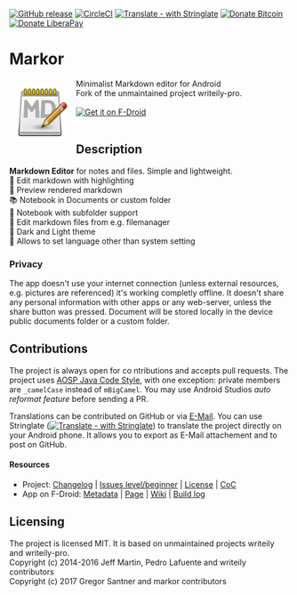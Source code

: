 [![GitHub release](https://img.shields.io/github/tag/gsantner/markor.svg)](https://github.com/gsantner/markor/releases)
[![CircleCI](https://circleci.com/gh/gsantner/markor.svg?style=shield)](https://circleci.com/gh/gsantner/markor)
[![Translate - with Stringlate](https://img.shields.io/badge/stringlate-translate-green.svg)](https://lonamiwebs.github.io/stringlate/translate?git=https%3A%2F%2Fgithub.com%2Fgsantner%2Fmarkor.git&name=markor&web=https%3A%2F%2Fgithub.com%2Fgsantner%2Fmarkor)
[![Donate Bitcoin](https://img.shields.io/badge/donate-bitcoin-orange.svg)](https://gsantner.github.io/#donate)
[![Donate LiberaPay](https://img.shields.io/badge/donate-liberapay-orange.svg)](https://liberapay.com/gsantner/donate)


# Markor
<img src="/app/src/main/ic_launcher-web.png" align="left" width="100" hspace="10" vspace="10">
Minimalist Markdown editor for Android<br/>Fork of the unmaintained project writeily-pro.<br/><br/>

<div style="display:flex;" >
<a href="https://f-droid.org/repository/browse/?fdid=net.gsantner.markor">
    <img src="https://f-droid.org/badge/get-it-on.png" alt="Get it on F-Droid" height="80">
</a>
<!--
<a href="https://play.google.com/store/apps/details?id=net.gsantner.markor">
    <img alt="Get it on Google Play" height="80" src="https://play.google.com/intl/en_us/badges/images/generic/en_badge_web_generic.png" />
</a> -->
</div></br>


## Description
<b>Markdown Editor</b> for notes and files. Simple and lightweight.
<br/>📝 Edit markdown with highlighting
<br/>👀 Preview rendered markdown
<br/>📚 Notebook in Documents or custom folder
<br/>📖 Notebook with subfolder support
<br/>📄 Edit markdown files from e.g. filemanager
<br/>🔲 Dark and Light theme
<br/>📜 Allows to set language other than system setting
<br/>


### Privacy<a name="privacy"></a>
The app doesn't use your internet connection (unless external resources, e.g. pictures are referenced) it's working completly offline. 
It doesn't share any personal information with other apps or any web-server, unless the share button was pressed.
Document will be stored locally in the device public documents folder or a custom folder.

## Contributions
The project is always open for co ntributions and accepts pull requests.
The project uses [AOSP Java Code Style](https://source.android.com/source/code-style#follow-field-naming-conventions), with one exception: private members are `_camelCase` instead of `mBigCamel`. You may use Android Studios _auto reformat feature_ before sending a PR.

Translations can be contributed on GitHub or via [E-Mail](https://gsantner.github.io/#contact). You can use Stringlate ([![Translate - with Stringlate](https://img.shields.io/badge/stringlate-translate-green.svg)](https://lonamiwebs.github.io/stringlate/translate?git=https%3A%2F%2Fgithub.com%2Fgsantner%2Fmarkor.git&name=markor&web=https%3A%2F%2Fgithub.com%2Fgsantner%2Fmarkor)) to translate the project directly on your Android phone. It allows you to export as E-Mail attachement and to post on GitHub.


#### Resources
* Project: [Changelog](/CHANGELOG.md) | [Issues level/beginner](https://github.com/gsantner/markor/issues?q=is%3Aissue+is%3Aopen+label%3Alevel%2Fbeginner) | [License](/LICENSE.txt) | [CoC](/CODE_OF_CONDUCT.md)
* App on F-Droid: [Metadata](https://gitlab.com/fdroid/fdroiddata/blob/master/metadata/net.gsantner.markor.txt) | [Page](https://f-droid.org/packages/net.gsantner.markor/) | [Wiki](https://f-droid.org/wiki/page/net.gsantner.markor) | [Build log](https://f-droid.org/wiki/page/net.gsantner.markor/lastbuild)
 
## Licensing
The project is licensed MIT. It is based on unmaintained projects writeily and writeily-pro.  
Copyright (c) 2014-2016 Jeff Martin, Pedro Lafuente and writeily contributors  
Copyright (c) 2017 Gregor Santner and markor contributors  

<!--
## Screenshots
<div style="display:flex;" >
	<img src="https://raw.githubusercontent.com/gsantner/markor-metadata-latest/master/en-US/phoneScreenshots/01.png" width="19%" >
	<img src="https://raw.githubusercontent.com/gsantner/markor-metadata-latest/master/en-US/phoneScreenshots/02.png" width="19%" style="margin-left:10px;" >
	<img src="https://raw.githubusercontent.com/gsantner/markor-metadata-latest/master/en-US/phoneScreenshots/03.png" width="19%" style="margin-left:10px;" >
	<img src="https://raw.githubusercontent.com/gsantner/markor-metadata-latest/master/en-US/phoneScreenshots/04.png" width="19%" style="margin-left:10px;" >
	<img src="https://raw.githubusercontent.com/gsantner/markor-metadata-latest/master/en-US/phoneScreenshots/05.png" width="19%" style="margin-left:10px;" >
</div>

<div style="display:flex;" >
	<img src="https://raw.githubusercontent.com/gsantner/markor-metadata-latest/master/en-US/phoneScreenshots/06.png" width="19%" >
	<img src="https://raw.githubusercontent.com/gsantner/markor-metadata-latest/master/en-US/phoneScreenshots/07.png" width="19%" style="margin-left:10px;" >
	<img src="https://raw.githubusercontent.com/gsantner/markor-metadata-latest/master/en-US/phoneScreenshots/08.png" width="19%" style="margin-left:10px;" >
	<img src="https://raw.githubusercontent.com/gsantner/markor-metadata-latest/master/en-US/phoneScreenshots/09.png" width="19%" style="margin-left:10px;" >
</div>

### Notice
-->
